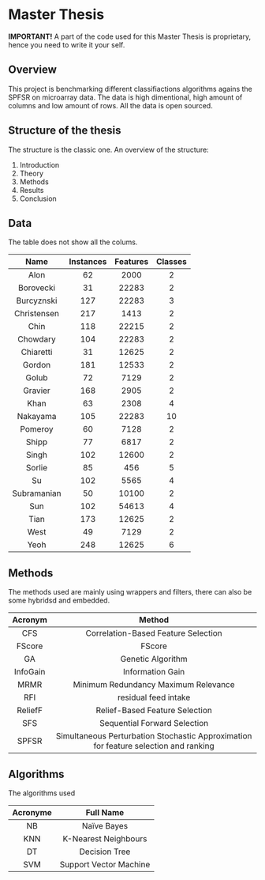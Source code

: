 # Master Thesis

**IMPORTANT!** A part of the code used for this Master  Thesis is proprietary, hence you need to write it your self.

## Overview
This project is benchmarking different classifiactions algorithms agains the SPFSR
on microarray data. The data is high dimentional, high amount of columns and low
amount of rows. All the data is open sourced. 

## Structure of the thesis
The structure is the classic one. An overview of the structure:
1. Introduction
2. Theory
3. Methods
4. Results
5. Conclusion

## Data
The table does not show all the colums.

| Name | Instances | Features | Classes |
| :--------: | :--------: | :--------: | :--------: |
| Alon   | 62    | 2000    | 2   |
| Borovecki    | 31   | 22283    | 2    |
| Burcyznski      | 127      | 22283     | 3      |
| Christensen   | 217  | 1413   | 2   |
| Chin    | 118    | 22215    | 2    |
| Chowdary    | 104    | 22283    | 2    |
| Chiaretti    | 31    | 12625    | 2    |
| Gordon    | 181    | 12533    | 2    |
| Golub    | 72    | 7129    | 2    |
| Gravier    | 168    | 2905    | 2    |
| Khan    | 63    | 2308    | 4    |
| Nakayama    | 105    | 22283    | 10    |
| Pomeroy    | 60    | 7128    | 2    |
| Shipp    | 77    | 6817    | 2    |
| Singh    | 102    | 12600    | 2    |
| Sorlie    | 85    | 456    | 5    |
| Su    | 102    | 5565    | 4    |
| Subramanian    | 50   | 10100    | 2    |
| Sun    | 102    | 54613    | 4    |
| Tian    | 173    | 12625    | 2    |
| West    | 49    | 7129    | 2    |
| Yeoh    | 248    | 12625    | 6    |


## Methods
The methods used are mainly using wrappers and filters, there can also be some hybridsd and embedded.

| Acronym | Method |
| :--------: | :--------: |
| CFS | Correlation-Based Feature Selection |
| FScore | FScore |
| GA | Genetic Algorithm |
| InfoGain | Information Gain |
| MRMR | Minimum Redundancy Maximum Relevance |
| RFI | residual feed intake |
| ReliefF | Relief-Based Feature Selection |
| SFS | Sequential Forward Selection |
| SPFSR | Simultaneous Perturbation Stochastic Approximation for feature selection and ranking |

## Algorithms
The algorithms used 

| Acronyme | Full Name |
| :--------: | :--------: |
| NB | Naïve Bayes |
| KNN | K-Nearest Neighbours |
| DT | Decision Tree |
| SVM | Support Vector Machine |



